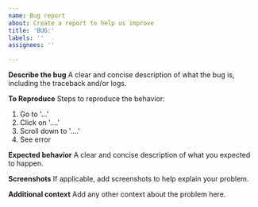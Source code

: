 ```yaml
---
name: Bug report
about: Create a report to help us improve
title: 'BUG:'
labels: ''
assignees: ''

---
```


**Describe the bug**
A clear and concise description of what the bug is, including the traceback and/or logs.

**To Reproduce**
Steps to reproduce the behavior:
1. Go to '...'
2. Click on '....'
3. Scroll down to '....'
4. See error

**Expected behavior**
A clear and concise description of what you expected to happen.

**Screenshots**
If applicable, add screenshots to help explain your problem.

**Additional context**
Add any other context about the problem here.
